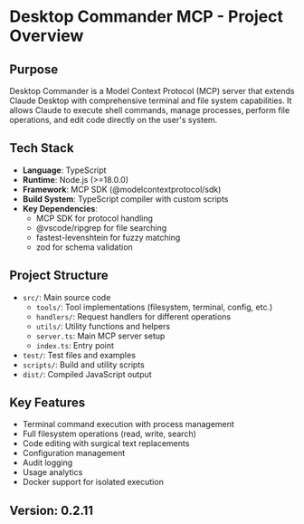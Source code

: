 # Desktop Commander MCP - Project Overview

## Purpose
Desktop Commander is a Model Context Protocol (MCP) server that extends Claude Desktop with comprehensive terminal and file system capabilities. It allows Claude to execute shell commands, manage processes, perform file operations, and edit code directly on the user's system.

## Tech Stack
- **Language**: TypeScript
- **Runtime**: Node.js (>=18.0.0)
- **Framework**: MCP SDK (@modelcontextprotocol/sdk)
- **Build System**: TypeScript compiler with custom scripts
- **Key Dependencies**:
  - MCP SDK for protocol handling
  - @vscode/ripgrep for file searching
  - fastest-levenshtein for fuzzy matching
  - zod for schema validation

## Project Structure
- `src/`: Main source code
  - `tools/`: Tool implementations (filesystem, terminal, config, etc.)
  - `handlers/`: Request handlers for different operations
  - `utils/`: Utility functions and helpers
  - `server.ts`: Main MCP server setup
  - `index.ts`: Entry point
- `test/`: Test files and examples
- `scripts/`: Build and utility scripts
- `dist/`: Compiled JavaScript output

## Key Features
- Terminal command execution with process management
- Full filesystem operations (read, write, search)
- Code editing with surgical text replacements
- Configuration management
- Audit logging
- Usage analytics
- Docker support for isolated execution

## Version: 0.2.11
